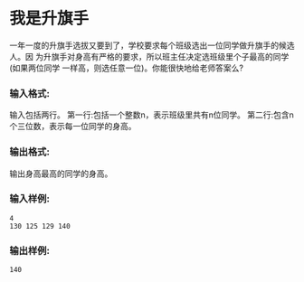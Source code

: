 # 我是升旗手
一年一度的升旗手选拔又要到了，学校要求每个班级选出一位同学做升旗手的候选人。因
为升旗手对身高有严格的要求，所以班主任决定选班级里个子最高的同学(如果两位同学
一样高，则选任意一位)。你能很快地给老师答案么?

### 输入格式:
输入包括两行。 第一行:包括一个整数n，表示班级里共有n位同学。 第二行:包含n个三位数，表示每一位同学的身高。

### 输出格式:
输出身高最高的同学的身高。

### 输入样例:
```
4
130 125 129 140
```
### 输出样例:
```
140
```